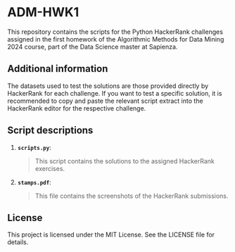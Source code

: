 # ADM-HWK1

This repository contains the scripts for the Python HackerRank challenges assigned in the first homework of the Algorithmic Methods for Data Mining 2024 course, part of the Data Science master at Sapienza.

## Additional information

The datasets used to test the solutions are those provided directly by HackerRank for each challenge. If you want to test a specific solution, it is recommended to copy and paste the relevant script extract into the HackerRank editor for the respective challenge.

## Script descriptions

1. __`scripts.py`__: 
	> This script contains the solutions to the assigned HackerRank exercises.

2. __`stamps.pdf`__: 
	> This file contains the screenshots of the HackerRank submissions.

## License

This project is licensed under the MIT License. See the LICENSE file for details.
